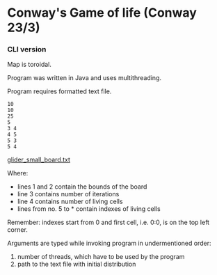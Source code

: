 # Conway's Game of life (Conway 23/3)
### CLI version

Map is toroidal.

Program was written in Java and uses multithreading.

Program requires formatted text file.

```
10
10
25
5
3 4
4 5
5 3
5 4
```
[glider_small_board.txt](https://github.com/Manamo101/lab5/files/13798045/glider_small_board.txt)

Where:
- lines 1 and 2 contain the bounds of the board
- line 3 contains number of iterations
- line 4 contains number of living cells
- lines from no. 5 to  * contain indexes of living cells

Remember: indexes start from 0 and first cell, i.e. 0:0, is on the top left corner.

Arguments are typed while invoking program in undermentioned order:
1. number of threads, which have to be used by the program
2. path to the text file with initial distribution
